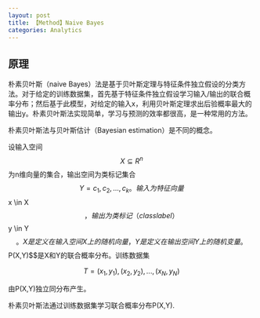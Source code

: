 ```yaml
---
layout: post
title: 【Method】Naive Bayes
categories: Analytics
---
```


## 原理

朴素贝叶斯（naive Bayes）法是基于贝叶斯定理与特征条件独立假设的分类方法。对于给定的训练数据集，首先基于特征条件独立假设学习输入/输出的联合概率分布；然后基于此模型，对给定的输入x，利用贝叶斯定理求出后验概率最大的输出y。朴素贝叶斯法实现简单，学习与预测的效率都很高，是一种常用的方法。

朴素贝叶斯法与贝叶斯估计（Bayesian estimation）是不同的概念。

设输入空间$$X \subseteq R^n$$为n维向量的集合，输出空间为类标记集合$$Y={c_1,c_2,...,c_k}。输入为特征向量$$x \in X$$，输出为类标记（class label）$$y \in Y$$。X是定义在输入空间X上的随机向量，Y是定义在输出空间Y上的随机变量。$$P(X,Y)$$是X和Y的联合概率分布。训练数据集

$$T={(x_1,y_1), (x_2,y_2),...,(x_N, y_N)}$$

由P(X,Y)独立同分布产生。

朴素贝叶斯法通过训练数据集学习联合概率分布P(X,Y).